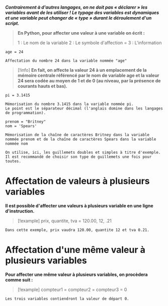 
***Contrairement à d'autres langages, on ne doit pas « déclarer » les variables avant de les utiliser !
Le typage des variables est dynamiques et une variable peut changer de « type » durant le déroulement d'un script.***

>**En Python, pour affecter une valeur à une variable on écrit :**
>
>	1 : Le nom de la variable
>	2 : Le symbole d'affection =
>	3 : L'information

``age = 24``

``Affectation du nombre 24 dans la variable nommée "age"``

>[!info] **En fait, on affecte la valeur 24 à un emplacement de la mémoire centrale référencé par le nom de variable age et la valeur 24 sera codée au moyen de 1 et de 0 (au niveau, par la présence de courants hauts et bas).**

```
pi = 3.1415

Mémorisation du nombre 3.1415 dans la variable nommée pi.
Le point est le séparateur décimal (l'anglais domine dans les langages de programmation).

prenom = "Britney"
nom = 'Spears'

Mémorisation de la chaîne de caractères Britney dans la variable nommée prenom et de la chaîne de caractères Spears dans la variable nommée nom

On utilise, ici, les guillemets doubles et simples à titre d'exemple. 
Il est recommandé de choisir son type de guillemets une fois pour toutes.
```


# Affectation de valeurs à plusieurs variables

**Il est possible d'affecter une valeurs à plusieurs variable en une ligne d'instruction.**

> [!example] prix, quantite, tva = 120.00, 12, .21

``Dans cette exemple, prix vaudra 120.00, quantite 12 et tva 0.21.``
# Affectation d'une même valeur à plusieurs variables

**Pour affecter une même valeur à plusieurs variables, on procèdera comme suit :**

>[!example] compteur1 = compteur2 = compteur3 = 0

``Les trois variables contiendront la valeur de départ 0.``

